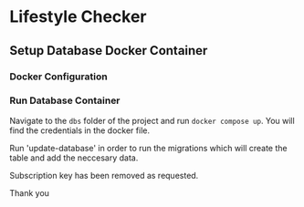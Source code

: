 # Lifestyle Checker

## Setup Database Docker Container

### Docker Configuration 

### Run Database Container

Navigate to the `dbs` folder of the project and run `docker compose up`. You will find the credentials in the docker file.

Run 'update-database' in order to run the migrations which will create the table and add the neccesary data.

Subscription key has been removed as requested.

Thank you

